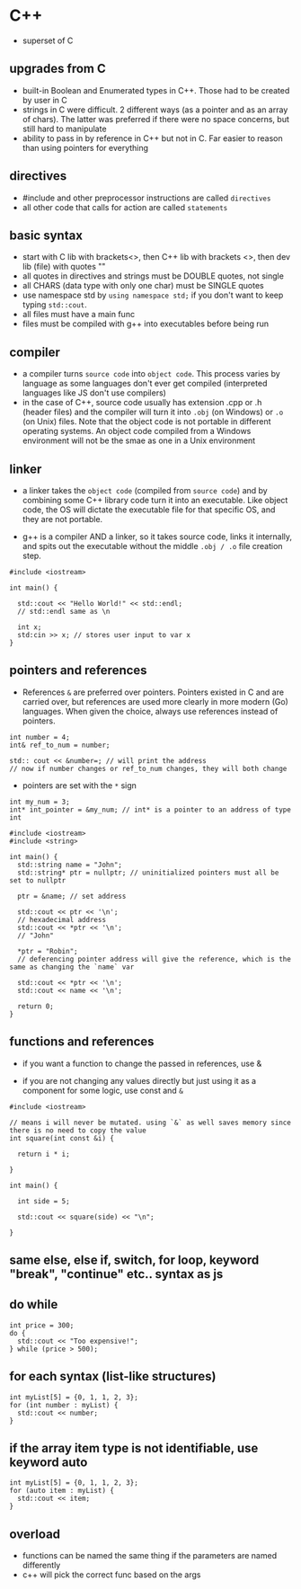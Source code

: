 # C++

- superset of C

## upgrades from C

- built-in Boolean and Enumerated types in C++. Those had to be created by user in C
- strings in C were difficult. 2 different ways (as a pointer and as an array of chars). The latter was preferred if there were no space concerns, but still hard to manipulate
- ability to pass in by reference in C++ but not in C. Far easier to reason than using pointers for everything

## directives

- #include and other preprocessor instructions are called `directives`
- all other code that calls for action are called `statements`

## basic syntax

- start with C lib with brackets<>, then C++ lib with brackets <>, then dev lib (file) with quotes ""
- all quotes in directives and strings must be DOUBLE quotes, not single
- all CHARS (data type with only one char) must be SINGLE quotes
- use namespace std by `using namespace std;` if you don't want to keep typing `std::cout`.
- all files must have a main func
- files must be compiled with g++ into executables before being run

## compiler

- a compiler turns `source code` into `object code`. This process varies by language as some languages don't ever get compiled (interpreted languages like JS don't use compilers)
- in the case of C++, source code usually has extension .cpp or .h (header files) and the compiler will turn it into `.obj` (on Windows) or `.o` (on Unix) files. Note that the object code is not portable in different operating systems. An object code compiled from a Windows environment will not be the smae as one in a Unix environment

## linker

- a linker takes the `object code` (compiled from `source code`) and by combining some C++ library code turn it into an executable. Like object code, the OS will dictate the executable file for that specific OS, and they are not portable.

- g++ is a compiler AND a linker, so it takes source code, links it internally, and spits out the executable without the middle `.obj / .o` file creation step.

```
#include <iostream>

int main() {

  std::cout << "Hello World!" << std::endl;
  // std::endl same as \n

  int x;
  std:cin >> x; // stores user input to var x
}

```

## pointers and references

- References `&` are preferred over pointers. Pointers existed in C and are carried over, but references are used more clearly in more modern (Go) languages. When given the choice, always use references instead of pointers.

```
int number = 4;
int& ref_to_num = number;

std:: cout << &number=; // will print the address
// now if number changes or ref_to_num changes, they will both change
```

- pointers are set with the `*` sign

```
int my_num = 3;
int* int_pointer = &my_num; // int* is a pointer to an address of type int
```

```
#include <iostream>
#include <string>

int main() {
  std::string name = "John";
  std::string* ptr = nullptr; // uninitialized pointers must all be set to nullptr

  ptr = &name; // set address

  std::cout << ptr << '\n';
  // hexadecimal address
  std::cout << *ptr << '\n';
  // "John"

  *ptr = "Robin";
  // deferencing pointer address will give the reference, which is the same as changing the `name` var

  std::cout << *ptr << '\n';
  std::cout << name << '\n';

  return 0;
}

```

## functions and references

- if you want a function to change the passed in references, use &

- if you are not changing any values directly but just using it as a component for some logic, use const and `&`

```
#include <iostream>

// means i will never be mutated. using `&` as well saves memory since there is no need to copy the value
int square(int const &i) {

  return i * i;

}

int main() {

  int side = 5;

  std::cout << square(side) << "\n";

}

```

## same else, else if, switch, for loop, keyword "break", "continue" etc.. syntax as js

## do while

```
int price = 300;
do {
  std::cout << "Too expensive!";
} while (price > 500);
```

## for each syntax (list-like structures)

```
int myList[5] = {0, 1, 1, 2, 3};
for (int number : myList) {
  std::cout << number;
}
```

## if the array item type is not identifiable, use keyword auto

```
int myList[5] = {0, 1, 1, 2, 3};
for (auto item : myList) {
  std::cout << item;
}
```

## overload

- functions can be named the same thing if the parameters are named differently
- c++ will pick the correct func based on the args
